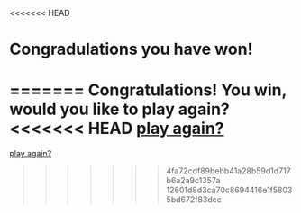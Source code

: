 <<<<<<< HEAD
# Congradulations you have won!
=======
Congratulations! You win, would you like to play again?
<<<<<<< HEAD
[play again?](beggining.md)
=======
[play again?](beggining.md
)
>>>>>>> 4fa72cdf89bebb41a28b59d1d717b6a2a9c1357a
>>>>>>> 12601d8d3ca70c8694416e1f58035bd672f83dce
